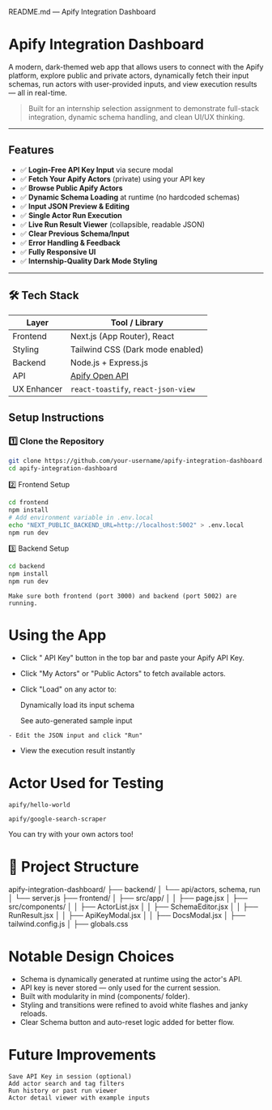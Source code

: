 README.md — Apify Integration Dashboard

#  Apify Integration Dashboard

A modern, dark-themed web app that allows users to connect with the Apify platform, explore public and private actors, dynamically fetch their input schemas, run actors with user-provided inputs, and view execution results — all in real-time.

>  Built for an internship selection assignment to demonstrate full-stack integration, dynamic schema handling, and clean UI/UX thinking.

---

##  Features

- ✅ **Login-Free API Key Input** via secure modal
- ✅ **Fetch Your Apify Actors** (private) using your API key
- ✅ **Browse Public Apify Actors**
- ✅ **Dynamic Schema Loading** at runtime (no hardcoded schemas)
- ✅ **Input JSON Preview & Editing**
- ✅ **Single Actor Run Execution**
- ✅ **Live Run Result Viewer** (collapsible, readable JSON)
- ✅ **Clear Previous Schema/Input**
- ✅ **Error Handling & Feedback**
- ✅ **Fully Responsive UI**
- ✅ **Internship-Quality Dark Mode Styling**

---

## 🛠️ Tech Stack

| Layer       | Tool / Library                     |
|-------------|------------------------------------|
| Frontend    | Next.js (App Router), React        |
| Styling     | Tailwind CSS (Dark mode enabled)   |
| Backend     | Node.js + Express.js               |
| API         | [Apify Open API](https://docs.apify.com/) |
| UX Enhancer | `react-toastify`, `react-json-view`|



##  Setup Instructions

### 1️⃣ Clone the Repository

```bash
git clone https://github.com/your-username/apify-integration-dashboard.git
cd apify-integration-dashboard
```
2️⃣ Frontend Setup
```bash
cd frontend
npm install
# Add environment variable in .env.local
echo "NEXT_PUBLIC_BACKEND_URL=http://localhost:5002" > .env.local
npm run dev
```
3️⃣ Backend Setup
```bash
cd backend
npm install
npm run dev
```
    Make sure both frontend (port 3000) and backend (port 5002) are running.

# Using the App

   - Click " API Key" button in the top bar and paste your Apify API Key.

   - Click "My Actors" or "Public Actors" to fetch available actors.

   - Click "Load" on any actor to:

        Dynamically load its input schema

        See auto-generated sample input

    - Edit the JSON input and click "Run"

   - View the execution result instantly

# Actor Used for Testing

    apify/hello-world

    apify/google-search-scraper

You can try with your own actors too!

# 📁 Project Structure

apify-integration-dashboard/
├── backend/
│   └── api/actors, schema, run
│   └── server.js
├── frontend/
│   ├── src/app/
│   │   ├── page.jsx
│   ├── src/components/
│   │   ├── ActorList.jsx
│   │   ├── SchemaEditor.jsx
│   │   ├── RunResult.jsx
│   │   ├── ApiKeyModal.jsx
│   │   ├── DocsModal.jsx
│   ├── tailwind.config.js
│   ├── globals.css

# Notable Design Choices

   - Schema is dynamically generated at runtime using the actor's API.
   - API key is never stored — only used for the current session.
   - Built with modularity in mind (components/ folder).
   - Styling and transitions were refined to avoid white flashes and janky reloads.
   - Clear Schema button and auto-reset logic added for better flow.

# Future Improvements

    Save API Key in session (optional)
    Add actor search and tag filters
    Run history or past run viewer
    Actor detail viewer with example inputs

